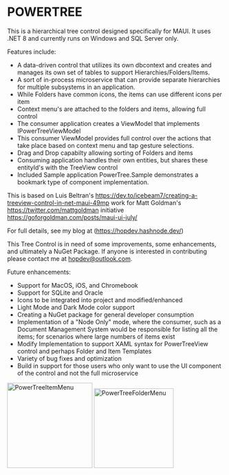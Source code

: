 # POWERTREE
 
This is a hierarchical tree control designed specifically for MAUI. It uses .NET 8 and currently runs on Windows and SQL Server only.

Features include:
*  A data-driven control that utilizes its own dbcontext and creates and manages its own set of tables to support Hierarchies/Folders/Items.
*  A sort of in-process microservice that can provide separate hierarchies for multiple subsystems in an application.
*  While Folders have common icons, the items can use different icons per item
*  Context menu's are attached to the folders and items, allowing full control
*  The consumer application creates a ViewModel that implements IPowerTreeViewModel
*  This consumer ViewModel provides full control over the actions that take place based on context menu and tap gesture selections.
*  Drag and Drop capabilty allowing sorting of Folders and items
*  Consuming application handles their own entities, but shares these entityId's with the TreeView control
*  Included Sample application PowerTree.Sample demonstrates a bookmark type of component implementation.

This is based on Luis Beltran's https://dev.to/icebeam7/creating-a-treeview-control-in-net-maui-49mp work for Matt Goldman's https://twitter.com/mattgoldman initiative https://goforgoldman.com/posts/maui-ui-july/

For full details, see my blog at  (https://hopdev.hashnode.dev/)

This Tree Control is in need of some improvements, some enhancements, and ultimately a NuGet Package.
If anyone is interested in contributing please contact me at hopdev@outlook.com.

Future enhancements:
* Support for MacOS, iOS, and Chromebook
* Support for SQLite and Oracle
* Icons to be integrated into project and modified/enhanced
* Light Mode and Dark Mode color support
* Creating a NuGet package for general developer consumption
* Implementation of a "Node Only" mode, where the consumer, such as a Document Management System would be responsible for listing all the items; for scenarios where large numbers of items exist
* Modify Implementation to support XAML syntax for PowerTreeView control and perhaps Folder and Item Templates
* Variety of bug fixes and optimization
* Build in support for those users who only want to use the UI component of the control and not the full microservice

 <img width="198" alt="PowerTreeItemMenu" src="https://github.com/str37/PowerTree/assets/44349896/45aa63eb-c11a-466f-a898-605279c264b5">

<img width="185" alt="PowerTreeFolderMenu" src="https://github.com/str37/PowerTree/assets/44349896/b273d2d4-7584-4446-a83c-c5e8d215db19">
